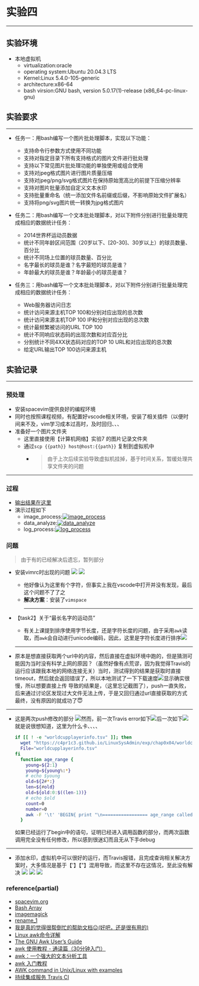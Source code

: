 # 实验四
---
## 实验环境
- 本地虚拟机
  - virtualization:oracle
  - operating system:Ubuntu 20.04.3 LTS
  - Kernel:Linux 5.4.0-105-generic
  - architecture:x86-64
  - bash virsion:GNU bash, version 5.0.17(1)-release (x86_64-pc-linux-gnu)

<!-- aliyun 云起实验室
virtualization:kvm
operating system:CentOS Linux 7
Kernel:inux 3.10.0-1062.18.1.el7.
Architecture: x86-64 -->

## 实验要求
---
- 任务一：用bash编写一个图片批处理脚本，实现以下功能：
  - 支持命令行参数方式使用不同功能
  - 支持对指定目录下所有支持格式的图片文件进行批处理
  - 支持以下常见图片批处理功能的单独使用或组合使用
  - 支持对jpeg格式图片进行图片质量压缩
  - 支持对jpeg/png/svg格式图片在保持原始宽高比的前提下压缩分辨率
  - 支持对图片批量添加自定义文本水印
  - 支持批量重命名（统一添加文件名前缀或后缀，不影响原始文件扩展名）
  - 支持将png/svg图片统一转换为jpg格式图片

- 任务二：用bash编写一个文本批处理脚本，对以下附件分别进行批量处理完成相应的数据统计任务：
  - 2014世界杯运动员数据
  - 统计不同年龄区间范围（20岁以下、[20-30]、30岁以上）的球员数量、百分比
  - 统计不同场上位置的球员数量、百分比
  - 名字最长的球员是谁？名字最短的球员是谁？
  - 年龄最大的球员是谁？年龄最小的球员是谁？
- 任务三：用bash编写一个文本批处理脚本，对以下附件分别进行批量处理完成相应的数据统计任务：
  - Web服务器访问日志
  - 统计访问来源主机TOP 100和分别对应出现的总次数
  - 统计访问来源主机TOP 100 IP和分别对应出现的总次数
  - 统计最频繁被访问的URL TOP 100
  - 统计不同响应状态码的出现次数和对应百分比
  - 分别统计不同4XX状态码对应的TOP 10 URL和对应出现的总次数
  - 给定URL输出TOP 100访问来源主机

## 实验记录
<hr>

### 预处理
- 安装spacevim提供良好的编程环境
- 同时也按照课程视频，有配置好vscode相关环境，安装了相关插件（以便时间来不及，vim学习成本过高时，及时回归、、、
- 准备好一个图片文件夹
  - 这里直接使用【计算机网络】实验7 的图片记录文件夹
  - 通过`scp {{path}} host@host:{{path}}` 复制到虚拟机中
    - > 由于上次后续实验导致虚拟机挂掉，基于时间关系，暂缓处理共享文件夹的问题

---
### 过程
- [输出结果在这里](./output.md)
- 演示过程如下
  - image_process:[![image_process](https://asciinema.org/a/ZYrSMNFC01kYSYHwFDHHEbe10.svg)](https://asciinema.org/a/ZYrSMNFC01kYSYHwFDHHEbe10) 
  - data_analyze:[![data_analyze](https://asciinema.org/a/buPTzhceCDZJTB8FzldTKEIgm.svg)](https://asciinema.org/a/buPTzhceCDZJTB8FzldTKEIgm)
  - log_process:[![log_process](https://asciinema.org/a/aQdzaTPKch5KVaXcz3F55rQTf.svg)](https://asciinema.org/a/aQdzaTPKch5KVaXcz3F55rQTf)


### 问题
> 由于有的已经解决后遗忘，暂列部分

- 安装vimrc时出现的问题
  ![](img/fail_to_install_vimrc.png)
  ![](img/fail_to_install_vimrc2.png)
  - 他好像认为这里有个字符，但事实上我在vscode中打开并没有发现，最后这个问题不了了之
  - **解决方案**：安装了`vimspace`
    <hr>

- 【task2】关于“最长名字的运动员”
  - 有关上课提到排序使用字节长度，还是字符长度的问题，由于采用`awk`读取，而`awk`会自动进行unicode编码，因此，这里是字符长度进行排序![](img/auto-unicode.png)

  <hr>

- 原本是想直接获取两个url中的内容，然后直接在虚拟环境中跑的，但是猜测可能因为当时没有科学上网的原因？（虽然好像有点荒谬，因为我觉得Travis的运行应该跟我本地的网络连接无关）当时，测试得到的结果是获取时直接timeout，然后就会返回错误了，所以本地测试了一下下载速度![](img/download_slow.png)显示确实很慢，所以想要直接上传
导致的结果是，（这里忘记截图了），push一直失败，后来通过讨论区发现过大文件无法上传，于是又回归通过url直接获取的方式
最终，没有原因的就成功了😇

<hr>

- 这是两次push修改的部分
  ![](img/disaplay_changes.png)然而，前一次Travis error如下![](img/age_range-run.png)后一次如下![](img/I-just-wanna-why.png)
  就是说很想知道，这里为什么卡、、、、 
  ```bash
  if [[ ! -e "worldcupplayerinfo.tsv" ]]; then
    wget "https://c4pr1c3.github.io/LinuxSysAdmin/exp/chap0x04/worldcupplayerinfo.tsv"
    File="worldcupplayerinfo.tsv"
  fi
    function age_range {
      young=${2:1}
      young=${young%:*}
      # echo $young    
      old=${2#*:}
      len=${#old}
      old=${old:0:$((len-1))}
      # echo $old
      count=0
      number=0
      awk -F '\t' 'BEGIN{ print "\n================= age_range called ==================="; } { num++; if($6>=yo && $6<=ol)co++; } END{ printf("the number of the athletes whose age is between %d and %f is %d\n", yo,ol,co);printf("the percentage of the group is %.2f%s\n", (co/num)*100,"%" );printf("================= age_range end ===================\n\n"); }' yo=$young ol=$old co=$count num=$number "$File"
    }
  ```
  如果已经运行了begin中的语句，证明已经进入调用函数的部分，而两次函数调用完全没有任何修改，所以感到很迷幻而且无从下手debug

<hr>

- 添加水印，虚拟机中可以很好的运行，而Travis报错，且完成查询相关解决方案时，大多情况是基于【'】【"】混用导致，而这里不存在这情况，至此没有解决
    ![](img/fail_wateramark_travis.png)
    ![](img/suceess_watermark_vbox.png)
    ![](img/watermark.png)


### reference(partial)
- [spacevim.org](https://spacevim.org/quick-start-guide/#installation)
- [Bash Array](https://www.gnu.org/software/bash/manual/html_node/Arrays.html)
- [imagemagick](https://imagemagick.org/script/download.php)
- [rename_1](https://stackoverflow.com/questions/208181/how-to-rename-with-prefix-suffix)
- [我是真的觉得很帮倒忙的帮助文档😐(好吧，还是很有用的)](https://itpcb.com/linux/c/awk.html)
- [Linux awk命令详解](http://c.biancheng.net/view/4082.html)
- [The GNU Awk User’s Guide](http://www.gnu.org/software/gawk/manual/gawk.html#String-Functions)
- [awk 使用教程 - 通读篇（30分钟入门）](https://cloud.tencent.com/developer/article/1159061)
- [awk：一个强大的文本分析工具 ](https://linux.cn/article-13177-1.html)
- [awk 入门教程](https://www.ruanyifeng.com/blog/2018/11/awk.html)
- [AWK command in Unix/Linux with examples](https://www.geeksforgeeks.org/awk-command-unixlinux-examples/)
- [持续集成服务 Travis CI](https://www.ruanyifeng.com/blog/2017/12/travis_ci_tutorial.html)